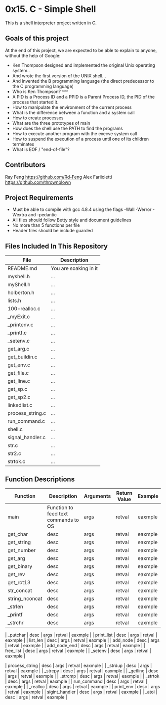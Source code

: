 # 0x15. C - Simple Shell
This is a shell interpreter project written in C.

## Goals of this project
At the end of this project, we are expected to be able to explain to anyone, without the help of Google:
* Ken Thompson designed and implemented the original Unix operating system..
* And wrote the first version of the UNIX shell...
* And invented the B programming language (the direct predecessor to the C programming language)
* Who is Ken Thompson? ^^^
* A PID is a Process ID and a PPID is a Parent Process ID, the PID of the process that started it. 
* How to manipulate the environment of the current process
* What is the difference between a function and a system call
* How to create processes
* What are the three prototypes of main
* How does the shell use the PATH to find the programs
* How to execute another program with the execve system call
* How to suspend the execution of a process until one of its children terminates
* What is EOF / "end-of-file"?

## Contributors
Ray Feng https://github.com/Rd-Feng
Alex Fariioletti https://github.com/thrownblown

## Project Requirements
* Must be able to compile with gcc 4.8.4 using the flags -Wall -Werror -Wextra and -pedantic
* All files should follow Betty style and document guidelines
* No more than 5 functions per file
* Header files should be include guarded

## Files Included In This Repository

| File | Description |
| ---- | ----------- |
| README.md | You are soaking in it |
| myshell.h | ... |
| myShell.h | ... |
| holberton.h | ... |
| lists.h | ... |
| 100-realloc.c | ... |
| _myExit.c | ... |
| _printenv.c | ... |
| _printf.c | ... |
| _setenv.c | ... |
| get_arg.c | ... |
| get_buildin.c | ... |
| get_env.c | ... |
| get_file.c | ... |
| get_line.c | ... |
| get_sp.c | ... |
| get_sp2.c |  ... |
| linkedlist.c | ... |
| process_string.c | ... |
| run_command.c | ... |
| shell.c | ... |
| signal_handler.c | ... |
| str.c | ... |
| str2.c | ... |
| strtok.c | ... |


## Function Descriptions

| Function | Description | Arguments | Return Value | Example |
| -------- | ----------- | --------- | ------------ | ------- |
| main | Function to feed text commands to OS | args | retval | eaxmple |
| get_char | desc | args | retval | eaxmple |
| get_string | desc | args | retval | eaxmple |
| get_number | desc | args | retval | eaxmple |
| get_arg | desc | args | retval | eaxmple |
| get_binary | desc | args | retval | eaxmple |
| get_rev | desc | args | retval | eaxmple |
| get_rot13 | desc | args | retval | eaxmple |
| str_concat | desc | args | retval | eaxmple |
| string_nconcat | desc | args | retval | eaxmple |
| _strlen | desc | args | retval | eaxmple |
| _printf | desc | args | retval | eaxmple |
| _strchr | desc | args | retval | eaxmple |

| _putchar | desc | args | retval | eaxmple |
| print_list | desc | args | retval | eaxmple |
| list_len | desc | args | retval | eaxmple |
| add_node | desc | args | retval | eaxmple |
| add_node_end | desc | args | retval | eaxmple |
| free_list | desc | args | retval | eaxmple |
| _setenv | desc | args | retval | eaxmple |

| process_string | desc | args | retval | eaxmple |
| _strdup | desc | args | retval | eaxmple |
| _strcpy | desc | args | retval | eaxmple |
| _getline | desc | args | retval | eaxmple |
| _strcmp | desc | args | retval | eaxmple |
| _strtok | desc | args | retval | eaxmple |
| run_command | desc | args | retval | eaxmple |
| _realloc | desc | args | retval | eaxmple |
| print_env | desc | args | retval | eaxmple |
| sigint_handler | desc | args | retval | eaxmple |
| _atoi | desc | args | retval | eaxmple |